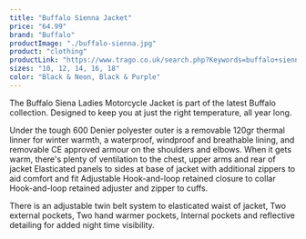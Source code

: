 ```yaml
---
title: "Buffalo Sienna Jacket"
price: "64.99"
brand: "Buffalo"
productImage: "./buffalo-sienna.jpg"
product: "clothing"
productLink: "https://www.trago.co.uk/search.php?Keywords=buffalo+sienna&x=0&y=0"
sizes: "10, 12, 14, 16, 18"
color: "Black & Neon, Black & Purple"
---
```


The Buffalo Siena Ladies Motorcycle Jacket is part of the latest Buffalo collection. Designed to keep you at just the right temperature, all year long.

Under the tough 600 Denier polyester outer is a removable 120gr thermal linner for winter warmth, a waterproof, windproof and breathable lining, and removable CE approved armour on the shoulders and elbows. When it gets warm, there's plenty of ventilation to the chest, upper arms and rear of jacket Elasticated panels to sides at base of jacket with additional zippers to aid comfort and fit Adjustable Hook-and-loop retained closure to collar Hook-and-loop retained adjuster and zipper to cuffs.

There is an adjustable twin belt system to elasticated waist of jacket, Two external pockets, Two hand warmer pockets, Internal pockets and reflective detailing for added night time visibility.